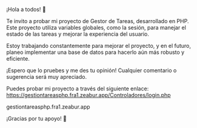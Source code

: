 ¡Hola a todos! 👋

Te invito a probar mi proyecto de Gestor de Tareas, desarrollado en PHP. Este proyecto utiliza variables globales, como la sesión, para manejar el estado de las tareas y mejorar la experiencia del usuario.

Estoy trabajando constantemente para mejorar el proyecto, y en el futuro, planeo implementar una base de datos para hacerlo aún más robusto y eficiente.

¡Espero que lo pruebes y me des tu opinión! Cualquier comentario o sugerencia será muy apreciado.

Puedes probar mi proyecto a través del siguiente enlace: https://gestiontareasphp.fra1.zeabur.app/Controladores/login.php

gestiontareasphp.fra1.zeabur.app

¡Gracias por tu apoyo! 🚀

